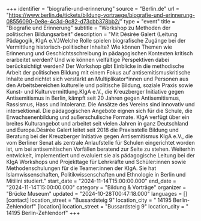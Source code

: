 +++
identifier = "biografie-und-erinnerung"
source = "Berlin.de"
url = "https://www.berlin.de/tickets/bildung-vortraege/biografie-und-erinnerung-08556090-0e8e-4c3d-9c82-d73cbb378bb2/"
type = "event"
title = "Biografie und Erinnerung"
subtitle = "Workshop zu Methoden der politischen Bildungsarbeit"
description = "Mit Désirée Galert (Leitung Pädagogik, KIgA e.V.)Welche Rolle spielen biografische Zugänge bei der Vermittlung historisch-politischer Inhalte? Wie können Themen wie Erinnerung und Geschichtsschreibung in pädagogischen Kontexten kritisch erarbeitet werden? Und wie können vielfältige Perspektiven dabei berücksichtigt werden? Der Workshop gibt Einblicke in die methodische Arbeit der politischen Bildung mit einem Fokus auf antisemitismuskritische Inhalte und richtet sich verstärkt an Multiplikator*innen und Personen aus den Arbeitsbereichen kulturelle und politische Bildung, soziale Praxis sowie Kunst- und Kulturvermittlung.KIgA e.V., die Kreuzberger Initiative gegen Antisemitismus in Berlin, kämpft seit 20 Jahren gegen Antisemitismus, Rassismus, Hass und Intoleranz. Die Ansätze des Vereins sind innovativ und intersektional. Die pädagogischen Angebote eignen sich für die Schule, die Erwachsenenbildung und außerschulische Formate. KIgA verfügt über ein breites Kulturangebot und arbeitet seit vielen Jahren in ganz Deutschland und Europa.Désirée Galert leitet seit 2018 die Praxisstelle Bildung und Beratung bei der Kreuzberger Initiative gegen Antisemitismus KIgA e.V., die vom Berliner Senat als zentrale Anlaufstelle für Schulen eingerichtet worden ist, um bei antisemitischen Vorfällen beratend zur Seite zu stehen. Weiterhin entwickelt, implementiert und evaluiert sie als pädagogische Leitung bei der KIgA Workshops und Projekttage für Lehrkräfte und Schüler:innen sowie Methodenschulungen für die Teamer:innen der KIgA. Sie hat Islamwissenschaften, Politikwissenschaften und Ethnologie in Berlin und Mitilini studiert."
start_date = "2024-11-14T15:00:00.000"
end_date = "2024-11-14T15:00:00.000"
category = "Bildung & Vorträge"
organizer = "Brücke Museum"
updated = "2024-10-28T00:47:18.000"
languages = []
[contact]
location_street = "Bussardsteig 9"
location_city = " 14195 Berlin-Zehlendorf"
[location]
location_street = "Bussardsteig 9"
location_city = " 14195 Berlin-Zehlendorf"
+++